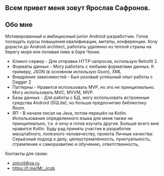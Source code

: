 ## Всем привет меня зовут Ярослав Сафронов.
## Обо мне
Мотивированный и амбициозный junior Android-разработчик.
Готов посещать курсы повышения квалификации, митапы, конференции.
Хочу дорасти до Android architect, работать удаленно из теплой страны на берегу моря или попивая пиво в баре Чехии.

- Клиент-сервер -
Для отправки HTTP-запросов, использую Retrofit 2.
- Форматы данных -
Могу работать с любыми форматами данных. К примеру, JSON (в основном использую Gson), XML
- Внедрение зависимостей -
Был разовый успешный опыт работы с Dagger 2
- Паттерны -
Нравится использовать MVP, но это не принципиально. Могу использовать MVC, MVVM, MVP.
- Базы данных -
Для работы с БД, могу использовать встроенные средства Android (SQLite), но больше
предпочитаю библиотеку Room.
- ЯП -
В начале писал на Java, потом перешёл на Kotlin. Использование определенного языка для меня
также не принципиально, т.к. я хочу и готов изучать другие. Больше всего мне нравится Kotlin.
Буду рад принять участие в разработке масштабного, полезного человечеству, проекта
Личные качества: Серьёзный подход к делу, целеустремлённость,
пунктуальность, стремление к саморазвитию и обучению,
ответственность[.](https://mc.yandex.ru/pixel/8461891387503329752?rnd=%aw_random%)

Контакты для свзяи:
- zoicvil@ya.ru
- https://t.me/Mr_Jcob
